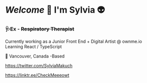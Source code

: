 # _Welcome_ :wave: I'm Sylvia :alien: ##

###     🩺Ex - ~~Respiratory Therapist~~
Currently working as a Junior Front End + Digital Artist @ ownme.io
Learning React / TypeScript

				

:round_pushpin:  Vancouver, Canada -Based 

https://twitter.com/SylviaMakuch

https://linktr.ee/CheckMeeeowt
